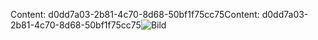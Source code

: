 <span data-ttu-id="53f30-101">Content: d0dd7a03-2b81-4c70-8d68-50bf1f75cc75</span><span class="sxs-lookup"><span data-stu-id="53f30-101">Content: d0dd7a03-2b81-4c70-8d68-50bf1f75cc75</span></span>![Bild](b1c89a6b-6582-4ed0-814d-7c30202894a2.png)
